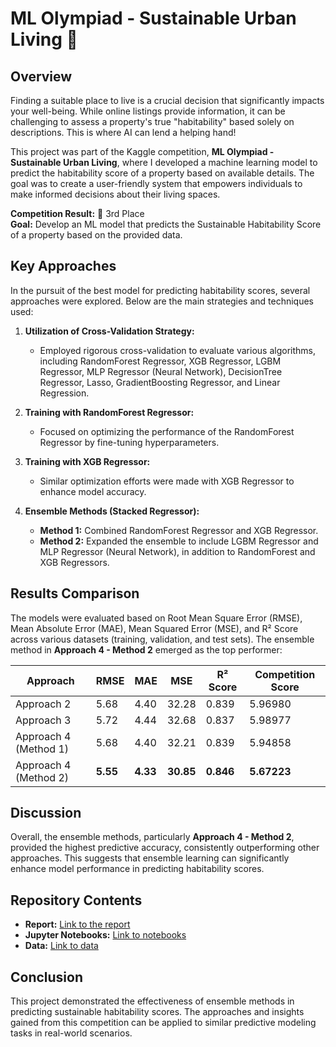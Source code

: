 # ML Olympiad - Sustainable Urban Living 🏡

## Overview

Finding a suitable place to live is a crucial decision that significantly impacts your well-being. While online listings provide information, it can be challenging to assess a property's true "habitability" based solely on descriptions. This is where AI can lend a helping hand!

This project was part of the Kaggle competition, **ML Olympiad - Sustainable Urban Living**, where I developed a machine learning model to predict the habitability score of a property based on available details. The goal was to create a user-friendly system that empowers individuals to make informed decisions about their living spaces.

**Competition Result:** 🥉 3rd Place  
**Goal:** Develop an ML model that predicts the Sustainable Habitability Score of a property based on the provided data.

## Key Approaches

In the pursuit of the best model for predicting habitability scores, several approaches were explored. Below are the main strategies and techniques used:

1. **Utilization of Cross-Validation Strategy:**

   - Employed rigorous cross-validation to evaluate various algorithms, including RandomForest Regressor, XGB Regressor, LGBM Regressor, MLP Regressor (Neural Network), DecisionTree Regressor, Lasso, GradientBoosting Regressor, and Linear Regression.

2. **Training with RandomForest Regressor:**

   - Focused on optimizing the performance of the RandomForest Regressor by fine-tuning hyperparameters.

3. **Training with XGB Regressor:**

   - Similar optimization efforts were made with XGB Regressor to enhance model accuracy.

4. **Ensemble Methods (Stacked Regressor):**
   - **Method 1:** Combined RandomForest Regressor and XGB Regressor.
   - **Method 2:** Expanded the ensemble to include LGBM Regressor and MLP Regressor (Neural Network), in addition to RandomForest and XGB Regressors.

## Results Comparison

The models were evaluated based on Root Mean Square Error (RMSE), Mean Absolute Error (MAE), Mean Squared Error (MSE), and R² Score across various datasets (training, validation, and test sets). The ensemble method in **Approach 4 - Method 2** emerged as the top performer:

| Approach              | RMSE     | MAE      | MSE       | R² Score  | Competition Score |
| --------------------- | -------- | -------- | --------- | --------- | ----------------- |
| Approach 2            | 5.68     | 4.40     | 32.28     | 0.839     | 5.96980           |
| Approach 3            | 5.72     | 4.44     | 32.68     | 0.837     | 5.98977           |
| Approach 4 (Method 1) | 5.68     | 4.40     | 32.21     | 0.839     | 5.94858           |
| Approach 4 (Method 2) | **5.55** | **4.33** | **30.85** | **0.846** | **5.67223**       |

## Discussion

Overall, the ensemble methods, particularly **Approach 4 - Method 2**, provided the highest predictive accuracy, consistently outperforming other approaches. This suggests that ensemble learning can significantly enhance model performance in predicting habitability scores.

## Repository Contents

- **Report:** [Link to the report](./Report.pdf)
- **Jupyter Notebooks:** [Link to notebooks](./notebooks)
- **Data:** [Link to data](./data)

## Conclusion

This project demonstrated the effectiveness of ensemble methods in predicting sustainable habitability scores. The approaches and insights gained from this competition can be applied to similar predictive modeling tasks in real-world scenarios.
